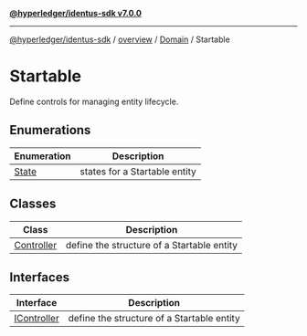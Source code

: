 [**@hyperledger/identus-sdk v7.0.0**](../../../../../README.md)

***

[@hyperledger/identus-sdk](../../../../../README.md) / [overview](../../../../README.md) / [Domain](../../README.md) / Startable

# Startable

Define controls for managing entity lifecycle.

## Enumerations

| Enumeration | Description |
| ------ | ------ |
| [State](enumerations/State.md) | states for a Startable entity |

## Classes

| Class | Description |
| ------ | ------ |
| [Controller](classes/Controller.md) | define the structure of a Startable entity |

## Interfaces

| Interface | Description |
| ------ | ------ |
| [IController](interfaces/IController.md) | define the structure of a Startable entity |
